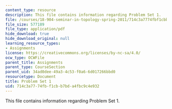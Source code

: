 ```yaml
---
content_type: resource
description: This file contains information regarding Problem Set 1.
file: /courses/18-904-seminar-in-topology-spring-2011/714c3a7774fbf1cbb7bda4fbc9c4e932_MIT18_904S11_pset1.pdf
file_size: 577189
file_type: application/pdf
hide_download: true
hide_download_original: null
learning_resource_types:
- Assignments
license: https://creativecommons.org/licenses/by-nc-sa/4.0/
ocw_type: OCWFile
parent_title: Assignments
parent_type: CourseSection
parent_uid: 34ad0dee-49a3-4c53-f0a6-6d017266bbd0
resourcetype: Document
title: Problem Set 1
uid: 714c3a77-74fb-f1cb-b7bd-a4fbc9c4e932
---
```

This file contains information regarding Problem Set 1.